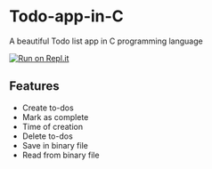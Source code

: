 # Todo-app-in-C
A beautiful Todo list app in C programming language

[![Run on Repl.it](https://repl.it/badge/github/ShivamJoker/Todo-app-in-C)](https://repl.it/github/ShivamJoker/Todo-app-in-C)
## Features
+ Create to-dos
+ Mark as complete
+ Time of creation
+ Delete to-dos
+ Save in binary file
+ Read from binary file
